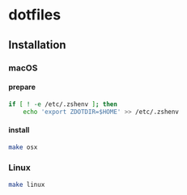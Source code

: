 # dotfiles

## Installation

### macOS

#### prepare

```bash
if [ ! -e /etc/.zshenv ]; then
    echo 'export ZDOTDIR=$HOME' >> /etc/.zshenv
```

#### install

```bash
make osx
```

### Linux

```bash
make linux
```
